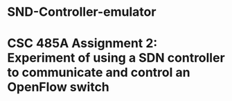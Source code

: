 # SND-Controller-emulator

# CSC 485A Assignment 2: Experiment of using a SDN controller to communicate and control an OpenFlow switch

